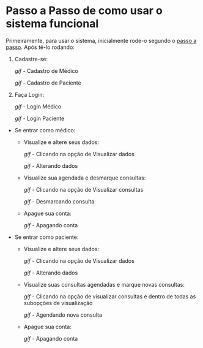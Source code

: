# Passo a Passo de como usar o sistema funcional
Primeiramente, para usar o sistema, inicialmente rode-o segundo o [passo a passo](documentacao/passoapasso-uso.md).
Após tê-lo rodando:
1. Cadastre-se:

    *gif* - Cadastro de Médico

    *gif* - Cadastro de Paciente

3. Faça Login:
   
    *gif* - Login Médico

    *gif* - Login Paciente

- Se entrar como médico:
  - Visualize e altere seus dados:
    
      *gif* - Clicando na opção de Visualizar dados
    
      *gif* - Alterando dados
    
  - Visualize sua agendada e desmarque consultas:
    
      *gif* - Clicando na opção de Visualizar consultas
    
      *gif* - Desmarcando consulta
    
  - Apague sua conta:
    
      *gif* - Apagando conta
    
- Se entrar como paciente:
  - Visualize e altere seus dados:
    
      *gif* - Clicando na opção de Visualizar dados
    
      *gif* - Alterando dados
    
  - Visualize suas consultas agendadas e marque novas consultas:
  
      *gif* - Clicando na opção de visualizar consultas e dentro de todas as subopções de visualização
  
      *gif* - Agendando nova consulta
    
  - Apague sua conta:
    
      *gif* - Apagando conta
